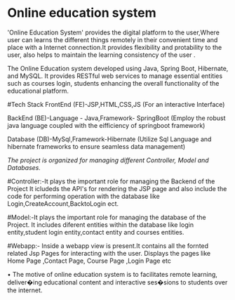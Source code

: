 # Online education system
'Online Education System' provides the digital platform to the user,Where user can learns the different things remotely in their convenient time and place with a Internet connection.It provides flexibility and protability to the user, also helps to maintain the learning consistency of the user .

The Online Education system developed using Java, Spring Boot, Hibernate, and MySQL. It provides RESTful web services to manage essential entities such as courses login, students enhancing the overall functionality of the educational platform.

#Tech Stack FrontEnd (FE)-JSP,HTML,CSS,JS (For an interactive Interface)

BackEnd (BE)-Language - Java,Framework- SpringBoot (Employ the robust java language coupled with the eifficiency of springboot framework)

Database (DB)-MySql,Framework-Hibernate (Utilize Sql Language and hibernate frameworks to ensure seamless data management)

*The project is organized for managing different Controller, Model and Databases.*

#Controller:-It plays the important role for managing the Backend of the Project It icludeds the API's for rendering the JSP page and also include the code for performing operation with the database like Login,CreateAccount,BacktoLogin ect.

#Model:-It plays the important role for managing the database of the Project. It includes diferent entities within the database like login entity,student login entity,contact entity and courses entities.

#Webapp:- Inside a webapp view is present.It contains all the fornted related Jsp Pages for interacting with the user. Displays the pages like Home Page ,Contact Page, Course Page ,Login Page etc

• The motive of online education system is to facilitates remote learning, deliver�ing educational content and interactive ses�sions to students over the internet.


 
